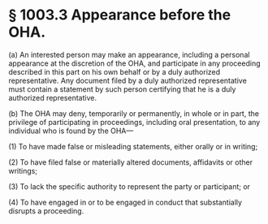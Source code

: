 # § 1003.3   Appearance before the OHA.

(a) An interested person may make an appearance, including a personal appearance at the discretion of the OHA, and participate in any proceeding described in this part on his own behalf or by a duly authorized representative. Any document filed by a duly authorized representative must contain a statement by such person certifying that he is a duly authorized representative.


(b) The OHA may deny, temporarily or permanently, in whole or in part, the privilege of participating in proceedings, including oral presentation, to any individual who is found by the OHA—


(1) To have made false or misleading statements, either orally or in writing;


(2) To have filed false or materially altered documents, affidavits or other writings;


(3) To lack the specific authority to represent the party or participant; or


(4) To have engaged in or to be engaged in conduct that substantially disrupts a proceeding.




